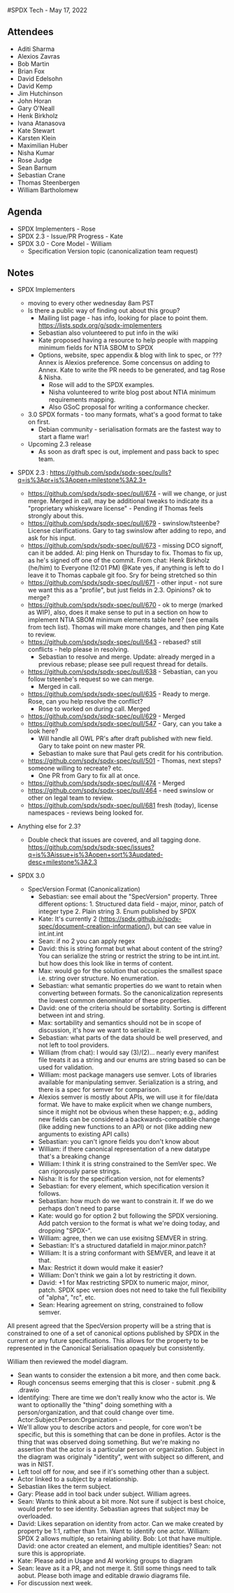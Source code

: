 #SPDX Tech - May 17, 2022

## Attendees
- Aditi Sharma
- Alexios Zavras
- Bob Martin
- Brian Fox
- David Edelsohn
- David Kemp
- Jim Hutchinson
- John Horan
- Gary O'Neall
- Henk Birkholz
- Ivana Atanasova
- Kate Stewart
- Karsten Klein
- Maximilian Huber
- Nisha Kumar
- Rose Judge
- Sean Barnum
- Sebastian Crane
- Thomas Steenbergen
- William Bartholomew

## Agenda
- SPDX Implementers - Rose
- SPDX 2.3 - Issue/PR Progress - Kate
- SPDX 3.0 - Core Model - William
   - Specification Version topic (canonicalization team request)

## Notes

* SPDX Implementers
  * moving to every other wednesday 8am PST
  * Is there a public way of finding out about this group?
    * Mailing list page - has info,  looking for place to point them. https://lists.spdx.org/g/spdx-implementers
    * Sebastian also volunteered to put info in the wiki
    * Kate proposed having a resource to help people with mapping minimum fields for NTIA SBOM to SPDX
    * Options,  website,  spec appendix & blog with link to spec, or ???   Annex is Alexios preference.     Some concensus on adding to Annex.    Kate to write the PR needs to be generated, and tag Rose & Nisha.
      * Rose will add to the SPDX examples.
      * Nisha volunteered to write blog post about NTIA minimum requirements mapping.
      * Also GSoC proposal for writing a conformance checker.
  * 3.0 SPDX formats - too many formats, what's a good format to take on first.
    * Debian community - serialisation formats are the fastest way to start a flame war!
  * Upcoming 2.3 release
     * As soon as draft spec is out,  implement and pass back to spec team.

* SPDX 2.3 : https://github.com/spdx/spdx-spec/pulls?q=is%3Apr+is%3Aopen+milestone%3A2.3+
  * https://github.com/spdx/spdx-spec/pull/674 - will we change, or just merge.   Merged in call,   may be additional tweaks to indicate its a "proprietary whiskeyware license"  - Pending if Thomas feels strongly about this.
  * https://github.com/spdx/spdx-spec/pull/679 - swinslow/tsteenbe?  License clarifications.  Gary to tag swinslow after adding to repo, and ask for his input.
  * https://github.com/spdx/spdx-spec/pull/673 - missing DCO signoff, can it be added.  AI:  ping Henk on Thursday to fix.  Thomas to fix up, as he's signed off one of the commit.   From chat:  Henk Birkholz (he/him) to Everyone (12:01 PM) @Kate yes, if anything is left to do I leave it to Thomas capbale git foo. Sry for being stretched so thin
  * https://github.com/spdx/spdx-spec/pull/671 - other input - not sure we want this as a "profile", but just fields in 2.3.  Opinions?   ok to merge?
  * https://github.com/spdx/spdx-spec/pull/670 - ok to merge (marked as WIP),   also, does it make sense to put in a section on how to implement NTIA SBOM minimum elements table here?  (see emails from tech list).   Thomas will make more changes, and then ping Kate to review.
  * https://github.com/spdx/spdx-spec/pull/643 - rebased?  still conflicts - help please in resolving.
     * Sebastian to resolve and merge. Update: already merged in a previous rebase; please see pull request thread for details.
  * https://github.com/spdx/spdx-spec/pull/638 - Sebastian, can you follow tsteenbe's request so we can merge.
     * Merged in call.
  * https://github.com/spdx/spdx-spec/pull/635 - Ready to merge.   Rose, can you help resolve the conflict?
     * Rose to worked on during call.   Merged
  * https://github.com/spdx/spdx-spec/pull/629 - Merged
  * https://github.com/spdx/spdx-spec/pull/547 - Gary, can you take a look here?
     * Will handle all OWL PR's after draft published with new field.  Gary to take point on new master PR.
     * Sebastian to make sure that Paul gets credit for his contribution.
  * https://github.com/spdx/spdx-spec/pull/501 - Thomas,  next steps?  someone willing to recreate?  etc.
     * One PR from Gary to fix all at once.
  * https://github.com/spdx/spdx-spec/pull/474 - Merged
  *   https://github.com/spdx/spdx-spec/pull/464 - need swinslow or other on legal team to review.
  * https://github.com/spdx/spdx-spec/pull/681 fresh (today), license namespaces - reviews being looked for.

* Anything else for 2.3?
   * Double check that issues are covered, and all tagging done.
   https://github.com/spdx/spdx-spec/issues?q=is%3Aissue+is%3Aopen+sort%3Aupdated-desc+milestone%3A2.3



* SPDX 3.0
  * SpecVersion Format (Canonicalization)
    * Sebastian: see email about the "SpecVersion" property. Three different options: 1. Structured data field - major, minor, patch of integer type 2. Plain string 3. Enum published by SPDX
    * Kate: It's currently 2 (https://spdx.github.io/spdx-spec/document-creation-information/), but can see value in int.int.int
    * Sean: if no 2 you can apply regex
    * David: this is string format but what about content of the string? You can serialize the string or restrict the string to be int.int.int. but how does this look like in terms of content.
    * Max: would go for the solution that occupies the smallest space i.e. string over structure. No enumeration.
    * Sebastian: what semantic properties do we want to retain when converting between formats. So the canonicalization represents the lowest common denominator of these properties.
    * David: one of the criteria should be sortability. Sorting is different between int and string.
    * Max:  sortability and semantics should not be in scope of discussion, it's how we want to serialize it.
    * Sebastian:  what parts of the data should be well preserved, and not left to tool providers.
    * William (from chat): I would say (3)/(2)… nearly every manifest file treats it as a string and our enums are string based so can be used for validation.
    * William: most package managers use semver. Lots of libraries available for manipulating semver. Serialization is a string, and there is a spec for semver for comparison.
    * Alexios semver is mostly about APIs, we will use it for file/data format. We have to make explicit when we change numbers, since it might not be obvious when these happen; e.g., adding new fields can be considered a backwards-compatible change (like adding new functions to an API) or not (like adding new arguments to existing API calls)
    * Sebastian: you can't ignore fields you don't know about
    * William: if there canonical representation of a new datatype that's a breaking change
    * William:  I think it is string constrained to the SemVer spec.  We can rigorously parse strings.
    * Nisha: It is for the specification version, not for elements?
    * Sebastian:  for every element, which specification version it follows.
    * Sebastian: how much do we want to constrain it. If we do we perhaps don't need to parse
    * Kate: would go for option 2 but following the SPDX versioning. Add patch version to the format is what we're doing today,  and dropping "SPDX-".
    * William: agree, then we can use exisitng SEMVER in string.
    * Sebastian:  It's a structured datafield in major.minor.patch?
    * William: It is a string conformant with SEMVER, and leave it at that.
    * Max:  Restrict it down would make it easier?
    * William:  Don't think we gain a lot by restricting it down.
    * David: +1 for Max restricting SPDX to numeric major, minor, patch.  SPDX spec version does not need to take the full flexibility of "alpha", "rc", etc.
    * Sean:  Hearing agreement on string, constrained to follow semver.

All present agreed that the SpecVersion property will be a string that is constrained to one of a set of canonical options published by SPDX in the current or any future specifications. This allows for the property to be represented in the Canonical Serialisation opaquely but consistently.


William then reviewed the model diagram.
   * Sean wants to consider the extension a bit more,  and then come back.
   * Rough concensus seems emerging that this is closer - submit .png & .drawio
   * Identifying:  There are time we don't really know who the actor is.    We want to optionallly the "thing" doing something with a person/organization, and that could change over time.     Actor:Subject:Person:Organization -
   * We'll allow you to describe actors and people,  for core won't be specific, but this is something that can be done in profiles.   Actor is the thing that was observed doing something.    But we're making no assertion that the actor is a particular person or organization.   Subject in the diagram was originaly "identity",  went with subject so different, and was in NIST.
   * Left tool off for now, and see if it's something other than a subject.
   * Actor linked to a subject by a relationship.
   * Sebastian likes the term subject.
   * Gary: Please add in tool back under subject.   William agrees.
   * Sean: Wants to think about a bit more.   Not sure if subject is best choice, would prefer to see identity.   Sebastian agrees that subject may be overloaded.
   * David: Likes separation on identity from actor.   Can we make created by property be 1:1, rather than 1:m.   Want to identify one actor.    William:  SPDX 2 allows multiple, so retaining ability.   Bob:  Lot that have multiple.  David: one actor created an element, and multiple identities?   Sean:  not sure this is appropriate.
   * Kate: Please add in Usage and AI working groups to diagram
   * Sean: leave as it a PR, and not merge it.   Still some things need to talk aobut. Please both image and editable drawio diagrams file.
   * For discussion next week.
